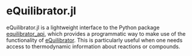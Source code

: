 
# eQuilibrator.jl
eQuilibrator.jl is a lightweight interface to the Python package
[equilibrator_api](https://gitlab.com/equilibrator/equilibrator-api), which
provides a programmatic way to make use of the functionality of
[eQuilibrator](https://equilibrator.weizmann.ac.il/). This is particularly
useful when one needs access to thermodynamic information about reactions or
compounds. 
